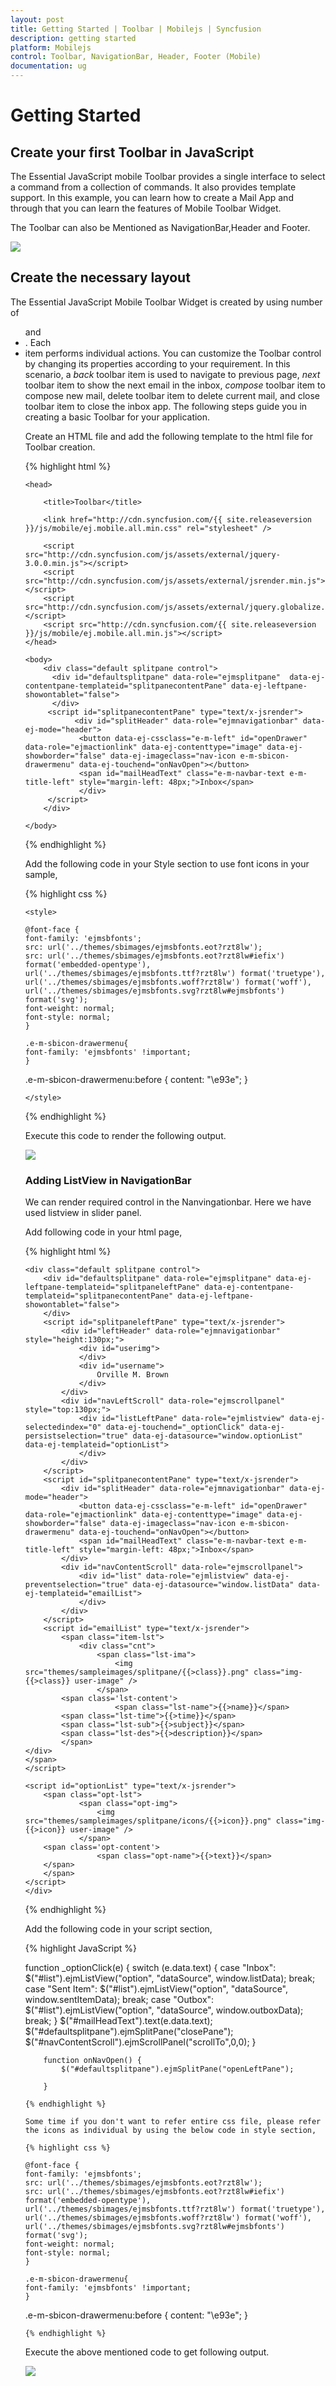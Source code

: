 ```yaml
---
layout: post
title: Getting Started | Toolbar | Mobilejs | Syncfusion
description: getting started
platform: Mobilejs
control: Toolbar, NavigationBar, Header, Footer (Mobile)
documentation: ug
---
```


# Getting Started

## Create your first Toolbar in JavaScript

The Essential JavaScript mobile Toolbar provides a single interface to select a command from a collection of commands. It also provides template support. In this example, you can learn how to create a Mail App and through that you can learn the features of Mobile Toolbar Widget.

The Toolbar can also be Mentioned as NavigationBar,Header and Footer.

![](Getting-Started_images/Getting-Started_img1.png)

## Create the necessary layout

The Essential JavaScript Mobile Toolbar Widget is created by using number of <ul> and <li>. Each <li> item performs individual actions. You can customize the Toolbar control by changing its properties according to your requirement. In this scenario, a _back_ toolbar item is used to navigate to previous page, _next_ toolbar item to show the next email in the inbox, _compose_ toolbar item to compose new mail, delete toolbar item to delete current mail, and close toolbar item to close the inbox app. The following steps guide you in creating a basic Toolbar for your application.

Create an HTML file and add the following template to the html file for Toolbar creation.

{% highlight html %}

<!DOCTYPE html>

<html>

	<head>

		<title>Toolbar</title>

		<link href="http://cdn.syncfusion.com/{{ site.releaseversion }}/js/mobile/ej.mobile.all.min.css" rel="stylesheet" />

		<script src="http://cdn.syncfusion.com/js/assets/external/jquery-3.0.0.min.js"></script>
		<script src="http://cdn.syncfusion.com/js/assets/external/jsrender.min.js"></script>
		<script src="http://cdn.syncfusion.com/js/assets/external/jquery.globalize.min.js"></script>
		<script src="http://cdn.syncfusion.com/{{ site.releaseversion }}/js/mobile/ej.mobile.all.min.js"></script>
	</head>

	<body>
		<div class="default splitpane control">
      	  <div id="defaultsplitpane" data-role="ejmsplitpane"  data-ej-contentpane-templateid="splitpanecontentPane" data-ej-leftpane-showontablet="false">
      	  </div>
       	 <script id="splitpanecontentPane" type="text/x-jsrender">
         	   <div id="splitHeader" data-role="ejmnavigationbar" data-ej-mode="header">
                <button data-ej-cssclass="e-m-left" id="openDrawer" data-role="ejmactionlink" data-ej-contenttype="image" data-ej-showborder="false" data-ej-imageclass="nav-icon e-m-sbicon-drawermenu" data-ej-touchend="onNavOpen"></button>
                <span id="mailHeadText" class="e-m-navbar-text e-m-title-left" style="margin-left: 48px;">Inbox</span>
            	</div>        
         </script>
   		</div>
		
	</body>

</html>

{% endhighlight %}

Add the following code in your Style section to use font icons in your sample,

{% highlight css %}

	<style>
	
    @font-face {
    font-family: 'ejmsbfonts';
    src: url('../themes/sbimages/ejmsbfonts.eot?rzt8lw');
    src: url('../themes/sbimages/ejmsbfonts.eot?rzt8lw#iefix') format('embedded-opentype'), url('../themes/sbimages/ejmsbfonts.ttf?rzt8lw') format('truetype'), url('../themes/sbimages/ejmsbfonts.woff?rzt8lw') format('woff'), url('../themes/sbimages/ejmsbfonts.svg?rzt8lw#ejmsbfonts') format('svg');
    font-weight: normal;
    font-style: normal;
    }
	
	.e-m-sbicon-drawermenu{
    font-family: 'ejmsbfonts' !important;
	}
	
   .e-m-sbicon-drawermenu:before {
    content: "\e93e";
    }

	</style>	
{% endhighlight %}

Execute this code to render the following output.

![](Getting-Started_images/Getting-Started_img2.png)

### Adding ListView in NavigationBar

We can render required control in the Nanvingationbar. Here we have used listview in slider panel.

Add following code in your html page,

{% highlight html %}

	<div class="default splitpane control">
        <div id="defaultsplitpane" data-role="ejmsplitpane" data-ej-leftpane-templateid="splitpaneleftPane" data-ej-contentpane-templateid="splitpanecontentPane" data-ej-leftpane-showontablet="false">
        </div>
        <script id="splitpaneleftPane" type="text/x-jsrender">
            <div id="leftHeader" data-role="ejmnavigationbar" style="height:130px;">
                <div id="userimg">
                </div>
                <div id="username">
                    Orville M. Brown
                </div>
            </div>
            <div id="navLeftScroll" data-role="ejmscrollpanel" style="top:130px;">
                <div id="listLeftPane" data-role="ejmlistview" data-ej-selectedindex="0" data-ej-touchend="_optionClick" data-ej-persistselection="true" data-ej-datasource="window.optionList" data-ej-templateid="optionList">
                </div>
            </div>
        </script>
        <script id="splitpanecontentPane" type="text/x-jsrender">
            <div id="splitHeader" data-role="ejmnavigationbar" data-ej-mode="header">
                <button data-ej-cssclass="e-m-left" id="openDrawer" data-role="ejmactionlink" data-ej-contenttype="image" data-ej-showborder="false" data-ej-imageclass="nav-icon e-m-sbicon-drawermenu" data-ej-touchend="onNavOpen"></button>
                <span id="mailHeadText" class="e-m-navbar-text e-m-title-left" style="margin-left: 48px;">Inbox</span>
            </div>
            <div id="navContentScroll" data-role="ejmscrollpanel">
                <div id="list" data-role="ejmlistview" data-ej-preventselection="true" data-ej-datasource="window.listData" data-ej-templateid="emailList">
                </div>
            </div>
        </script>
        <script id="emailList" type="text/x-jsrender">
            <span class="item-lst">
                <div class="cnt">
                    <span class="lst-ima">
                        <img src="themes/sampleimages/splitpane/{{>class}}.png" class="img-{{>class}} user-image" />
                    </span>
            <span class='lst-content'>
                        <span class="lst-name">{{>name}}</span>
            <span class="lst-time">{{>time}}</span>
            <span class="lst-sub">{{>subject}}</span>
            <span class="lst-des">{{>description}}</span>
            </span>
    </div>
    </span>
    </script>

    <script id="optionList" type="text/x-jsrender">
        <span class="opt-lst">
                <span class="opt-img">
                    <img src="themes/sampleimages/splitpane/icons/{{>icon}}.png" class="img-{{>icon}} user-image" />
                </span>
        <span class='opt-content'>
                    <span class="opt-name">{{>text}}</span>
        </span>
        </span>
    </script>
    </div>
{% endhighlight %}

Add the following code in your script section,

{% highlight JavaScript %}

function _optionClick(e) {
            switch (e.data.text) {
            case "Inbox":
                $("#list").ejmListView("option", "dataSource", window.listData);
                break;
            case "Sent Item":
                $("#list").ejmListView("option", "dataSource", window.sentItemData);
                break;
            case "Outbox":
                $("#list").ejmListView("option", "dataSource", window.outboxData);
                break;
            }
            $("#mailHeadText").text(e.data.text);
            $("#defaultsplitpane").ejmSplitPane("closePane");
            $("#navContentScroll").ejmScrollPanel("scrollTo",0,0);
        }

        function onNavOpen() {
            $("#defaultsplitpane").ejmSplitPane("openLeftPane");

        }
	
	{% endhighlight %}

	Some time if you don't want to refer entire css file, please refer the icons as individual by using the below code in style section,

	{% highlight css %}

	@font-face {
    font-family: 'ejmsbfonts';
    src: url('../themes/sbimages/ejmsbfonts.eot?rzt8lw');
    src: url('../themes/sbimages/ejmsbfonts.eot?rzt8lw#iefix') format('embedded-opentype'), url('../themes/sbimages/ejmsbfonts.ttf?rzt8lw') format('truetype'), url('../themes/sbimages/ejmsbfonts.woff?rzt8lw') format('woff'), url('../themes/sbimages/ejmsbfonts.svg?rzt8lw#ejmsbfonts') format('svg');
    font-weight: normal;
    font-style: normal;
    }
	
	.e-m-sbicon-drawermenu{
    font-family: 'ejmsbfonts' !important;
	}
	
   .e-m-sbicon-drawermenu:before {
    content: "\e93e";
    }

	{% endhighlight %}

Execute the above mentioned code to get following output.

![](Getting-Started_images/Getting-Started_img1.png)